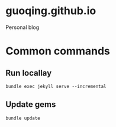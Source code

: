 # guoqing.github.io
Personal blog

# Common commands
## Run locallay
`bundle exec jekyll serve --incremental`

## Update gems
`bundle update`
